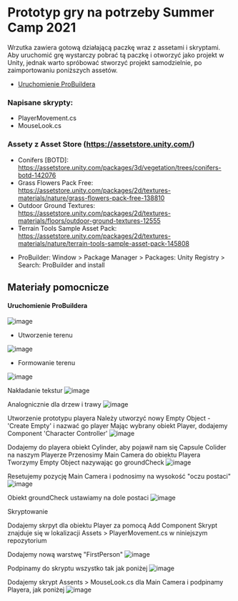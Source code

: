 # Prototyp gry na potrzeby Summer Camp 2021

Wrzutka zawiera gotową działającą paczkę wraz z assetami i skryptami.
Aby uruchomić grę wystarczy pobrać tą paczkę i otworzyć jako projekt w Unity,
jednak warto spróbować stworzyć projekt samodzielnie, po zaimportowaniu poniższych assetów.

* [Uruchomienie ProBuildera](#uruchomienie-probuildera)

### Napisane skrypty:
- PlayerMovement.cs
- MouseLook.cs

### Assety z Asset Store (https://assetstore.unity.com/)
* Conifers [BOTD]: https://assetstore.unity.com/packages/3d/vegetation/trees/conifers-botd-142076
* Grass Flowers Pack Free: https://assetstore.unity.com/packages/2d/textures-materials/nature/grass-flowers-pack-free-138810
* Outdoor Ground Textures: https://assetstore.unity.com/packages/2d/textures-materials/floors/outdoor-ground-textures-12555
* Terrain Tools Sample Asset Pack: https://assetstore.unity.com/packages/2d/textures-materials/nature/terrain-tools-sample-asset-pack-145808

+ ProBuilder:
Window > Package Manager > Packages: Unity Registry > Search: ProBuilder and install

## Materiały pomocnicze

#### Uruchomienie ProBuildera

 ![image](https://user-images.githubusercontent.com/78505993/124717871-d2d5f580-df05-11eb-9abc-3511906cd8dd.png)

* Utworzenie terenu

![image](https://user-images.githubusercontent.com/78505993/124718234-2ea07e80-df06-11eb-8262-e5e078209098.png)

* Formowanie terenu

![image](https://user-images.githubusercontent.com/78505993/124718470-6c050c00-df06-11eb-84cf-174bc6226b37.png)

Nakładanie tekstur
![image](https://user-images.githubusercontent.com/78505993/124718602-88a14400-df06-11eb-90e8-3c781a861564.png)

Analognicznie dla drzew i trawy
![image](https://user-images.githubusercontent.com/78505993/124718736-b1c1d480-df06-11eb-96d7-285186d8aa3a.png)


Utworzenie prototypu playera
Należy utworzyć nowy Empty Object - 'Create Empty' i nazwać go player
Mając wybrany obiekt Player, dodajemy Component 'Character Controller'
![image](https://user-images.githubusercontent.com/78505993/124719128-1aa94c80-df07-11eb-8be3-ec80d2de9d92.png)

Dodajemy do playera obiekt Cylinder, aby pojawił nam się Capsule Colider na naszym Playerze
Przenosimy Main Camera do obiektu Playera
Tworzymy Empty Object nazywając go groundCheck
![image](https://user-images.githubusercontent.com/78505993/124719469-7542a880-df07-11eb-9cbe-ea504fa1796b.png)

Resetujemy pozycję Main Camera i podnosimy na wysokość "oczu postaci"
![image](https://user-images.githubusercontent.com/78505993/124719699-b63abd00-df07-11eb-8444-91f92dfc2e06.png)

Obiekt groundCheck ustawiamy na dole postaci
![image](https://user-images.githubusercontent.com/78505993/124719783-cc487d80-df07-11eb-84d8-32951f111381.png)


Skryptowanie


Dodajemy skrpyt dla obiektu Player za pomocą Add Component
Skrypt znajduje się w lokalizacji Assets > PlayerMovement.cs w niniejszym repozytorium

Dodajemy nową warstwę "FirstPerson"
![image](https://user-images.githubusercontent.com/78505993/124720325-54c71e00-df08-11eb-8c3d-04b11797693a.png)

Podpinamy do skryptu wszystko tak jak poniżej
![image](https://user-images.githubusercontent.com/78505993/124720416-6c9ea200-df08-11eb-88da-10a566ebdd05.png)

Dodajemy skrypt Assents > MouseLook.cs dla Main Camera i podpinamy Playera, jak poniżej
![image](https://user-images.githubusercontent.com/78505993/124720555-9061e800-df08-11eb-9e74-597230f2e954.png)

